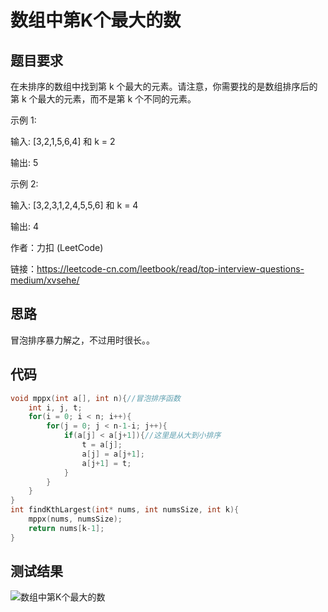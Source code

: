 # 数组中第K个最大的数
## 题目要求
在未排序的数组中找到第 k 个最大的元素。请注意，你需要找的是数组排序后的第 k 个最大的元素，而不是第 k 个不同的元素。

示例 1:

输入: [3,2,1,5,6,4] 和 k = 2

输出: 5

示例 2:

输入: [3,2,3,1,2,4,5,5,6] 和 k = 4

输出: 4

作者：力扣 (LeetCode)

链接：https://leetcode-cn.com/leetbook/read/top-interview-questions-medium/xvsehe/
## 思路
冒泡排序暴力解之，不过用时很长。。
## 代码
```c
void mppx(int a[], int n){//冒泡排序函数
    int i, j, t;
    for(i = 0; i < n; i++){
        for(j = 0; j < n-1-i; j++){
            if(a[j] < a[j+1]){//这里是从大到小排序
                t = a[j];
                a[j] = a[j+1];
                a[j+1] = t;
            }
        }
    }
}
int findKthLargest(int* nums, int numsSize, int k){
    mppx(nums, numsSize);
    return nums[k-1];
}
```
## 测试结果
![数组中第K个最大的数]()

